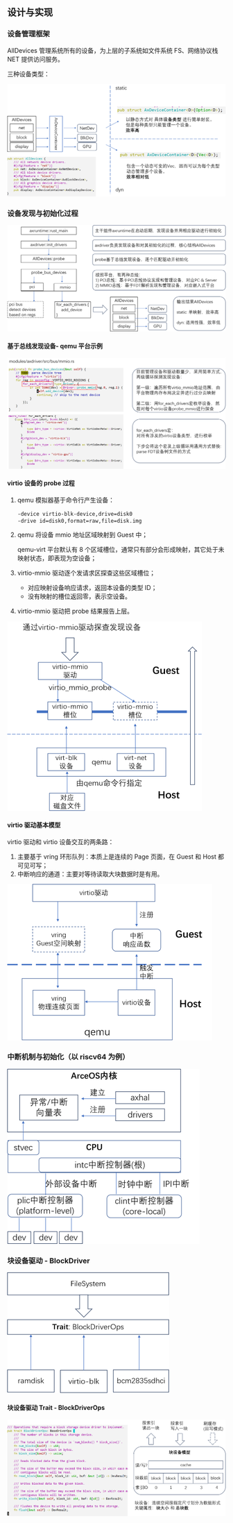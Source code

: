 ## 设计与实现

### 设备管理框架

AllDevices 管理系统所有的设备，为上层的子系统如文件系统 FS、网络协议栈 NET 提供访问服务。

三种设备类型：

<img src="./img/img6_2.png" alt="image-20230911145019737" style="zoom:50%;" />

### 设备发现与初始化过程

<img src="./img/img6_3.png" alt="image-20230911145131833" style="zoom:50%;" />

#### 基于总线发现设备- qemu 平台示例

<img src="./img/img6_4.png" alt="image-20230911145250416" style="zoom:50%;" />

#### virtio 设备的 probe 过程

1) qemu 模拟器基于命令行产生设备：

   ```
   -device virtio-blk-device,drive=disk0
   -drive id=disk0,format=raw,file=disk.img
   ```

2) qemu 将设备 mmio 地址区域映射到 Guest 中；

   qemu-virt 平台默认有 8 个区域槽位，通常只有部分会形成映射，其它处于未映射状态，即表现为空设备；

3) virtio-mmio 驱动逐个发请求区探查这些区域槽位；

   - 对应映射设备响应请求，返回本设备的类型 ID；
   - 没有映射的槽位返回零，表示空设备。

4) virtio-mmio 驱动把 probe 结果报告上层。

<img src="./img/img6_5.png" alt="image-20230911145802450" style="zoom:50%;" />

#### virtio 驱动基本模型

virtio 驱动和 virtio 设备交互的两条路：

1. 主要基于 vring 环形队列：本质上是连续的 Page 页面，在 Guest 和 Host 都可见可写；
2. 中断响应的通道：主要对等待读取大块数据时是有用。

<img src="./img/img6_6.png" alt="image-20230911150030496" style="zoom:50%;" />

### 中断机制与初始化（以 riscv64 为例）

<img src="./img/img6_7.png" alt="image-20230911150146713" style="zoom:50%;" />

### 块设备驱动 - BlockDriver

<img src="./img/img6_8.png" alt="image-20230911151439938" style="zoom:50%;" />

#### 块设备驱动 Trait - BlockDriverOps

<img src="./img/img6_9.png" alt="image-20230911151607819" style="zoom: 50%;" />

